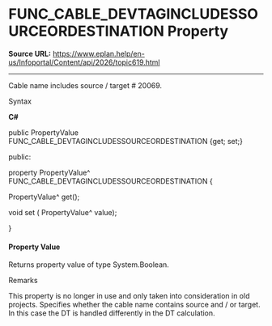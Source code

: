 # FUNC_CABLE_DEVTAGINCLUDESSOURCEORDESTINATION Property

**Source URL:** https://www.eplan.help/en-us/Infoportal/Content/api/2026/topic619.html

---

Cable name includes source / target # 20069.

Syntax

**C#**



public PropertyValue FUNC_CABLE_DEVTAGINCLUDESSOURCEORDESTINATION {get; set;}

public:

property PropertyValue^ FUNC_CABLE_DEVTAGINCLUDESSOURCEORDESTINATION {

   PropertyValue^ get();

   void set (    PropertyValue^ value);

}


#### Property Value

Returns property value of type System.Boolean.

Remarks

This property is no longer in use and only taken into consideration in old projects. Specifies whether the cable name contains source and / or target. In this case the DT is handled differently in the DT calculation.
